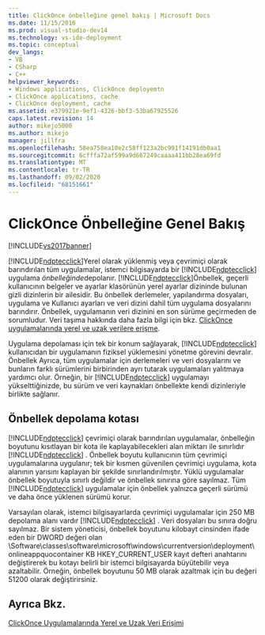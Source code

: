 ```yaml
---
title: ClickOnce önbelleğine genel bakış | Microsoft Docs
ms.date: 11/15/2016
ms.prod: visual-studio-dev14
ms.technology: vs-ide-deployment
ms.topic: conceptual
dev_langs:
- VB
- CSharp
- C++
helpviewer_keywords:
- Windows applications, ClickOnce deployemtn
- ClickOnce applications, cache
- ClickOnce deployment, cache
ms.assetid: e379921e-9ef1-4326-bbf3-53ba67925526
caps.latest.revision: 14
author: mikejo5000
ms.author: mikejo
manager: jillfra
ms.openlocfilehash: 58ea758ea10e2c58ff123a2bc991f14191db0aa1
ms.sourcegitcommit: 6cfffa72af599a9d667249caaaa411bb28ea69fd
ms.translationtype: MT
ms.contentlocale: tr-TR
ms.lasthandoff: 09/02/2020
ms.locfileid: "68151661"
---
```

# <a name="clickonce-cache-overview"></a>ClickOnce Önbelleğine Genel Bakış
[!INCLUDE[vs2017banner](../includes/vs2017banner.md)]

[!INCLUDE[ndptecclick](../includes/ndptecclick-md.md)]Yerel olarak yüklenmiş veya çevrimiçi olarak barındırılan tüm uygulamalar, istemci bilgisayarda bir [!INCLUDE[ndptecclick](../includes/ndptecclick-md.md)] uygulama *önbelleğinde*depolanır. [!INCLUDE[ndptecclick](../includes/ndptecclick-md.md)]Önbellek, geçerli kullanıcının belgeler ve ayarlar klasörünün yerel ayarlar dizininde bulunan gizli dizinlerin bir ailesidir. Bu önbellek derlemeler, yapılandırma dosyaları, uygulama ve Kullanıcı ayarları ve veri dizini dahil tüm uygulama dosyalarını barındırır. Önbellek, uygulamanın veri dizinini en son sürüme geçirmeden de sorumludur. Veri taşıma hakkında daha fazla bilgi için bkz. [ClickOnce uygulamalarında yerel ve uzak verilere erişme](../deployment/accessing-local-and-remote-data-in-clickonce-applications.md).  
  
 Uygulama depolaması için tek bir konum sağlayarak, [!INCLUDE[ndptecclick](../includes/ndptecclick-md.md)] kullanıcıdan bir uygulamanın fiziksel yüklemesini yönetme görevini devralır. Önbellek Ayrıca, tüm uygulamalar için derlemeleri ve veri dosyalarını ve bunların farklı sürümlerini birbirinden ayrı tutarak uygulamaları yalıtmaya yardımcı olur. Örneğin, bir [!INCLUDE[ndptecclick](../includes/ndptecclick-md.md)] uygulamayı yükselttiğinizde, bu sürüm ve veri kaynakları önbellekte kendi dizinleriyle birlikte sağlanır.  
  
## <a name="cache-storage-quota"></a>Önbellek depolama kotası  
 [!INCLUDE[ndptecclick](../includes/ndptecclick-md.md)] çevrimiçi olarak barındırılan uygulamalar, önbelleğin boyutunu kısıtlayan bir kota ile kaplayabilecekleri alan miktarı ile sınırlıdır [!INCLUDE[ndptecclick](../includes/ndptecclick-md.md)] . Önbellek boyutu kullanıcının tüm çevrimiçi uygulamalarına uygulanır; tek bir kısmen güvenilen çevrimiçi uygulama, kota alanının yarısını kaplayan bir şekilde sınırlandırılmıştır. Yüklü uygulamalar önbellek boyutuyla sınırlı değildir ve önbellek sınırına göre sayılmaz. Tüm [!INCLUDE[ndptecclick](../includes/ndptecclick-md.md)] uygulamalar için önbellek yalnızca geçerli sürümü ve daha önce yüklenen sürümü korur.  
  
 Varsayılan olarak, istemci bilgisayarlarda çevrimiçi uygulamalar için 250 MB depolama alanı vardır [!INCLUDE[ndptecclick](../includes/ndptecclick-md.md)] . Veri dosyaları bu sınıra doğru sayılmaz. Bir sistem yöneticisi, önbellek boyutunu kilobayt cinsinden ifade eden bir DWORD değeri olan \Software\classes\software\microsoft\windows\currentversion\deployment\onlineappquocontainer KB HKEY_CURRENT_USER kayıt defteri anahtarını değiştirerek bu kotayı belirli bir istemci bilgisayarda büyütebilir veya azaltabilir. Örneğin, önbellek boyutunu 50 MB olarak azaltmak için bu değeri 51200 olarak değiştirirsiniz.  
  
## <a name="see-also"></a>Ayrıca Bkz.  
 [ClickOnce Uygulamalarında Yerel ve Uzak Veri Erişimi](../deployment/accessing-local-and-remote-data-in-clickonce-applications.md)
